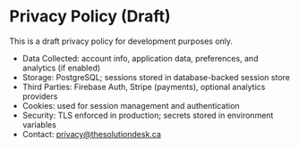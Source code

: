 # Privacy Policy (Draft)

This is a draft privacy policy for development purposes only.

- Data Collected: account info, application data, preferences, and analytics (if enabled)
- Storage: PostgreSQL; sessions stored in database-backed session store
- Third Parties: Firebase Auth, Stripe (payments), optional analytics providers
- Cookies: used for session management and authentication
- Security: TLS enforced in production; secrets stored in environment variables
- Contact: privacy@thesolutiondesk.ca